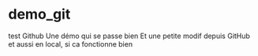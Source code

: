 # demo_git
test Github
Une démo qui se passe bien
Et une petite modif depuis GitHub
et aussi en local, si ca fonctionne bien
